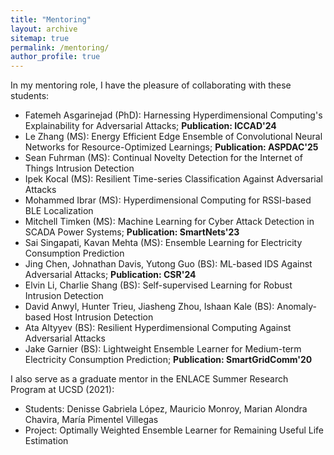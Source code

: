 ```yaml
---
title: "Mentoring"
layout: archive
sitemap: true
permalink: /mentoring/
author_profile: true
---
```


In my mentoring role, I have the pleasure of collaborating with these students:
* Fatemeh Asgarinejad (PhD): Harnessing Hyperdimensional Computing's Explainability for Adversarial Attacks; **Publication: ICCAD'24**
* Le Zhang (MS): Energy Efficient Edge Ensemble of Convolutional Neural Networks for Resource-Optimized Learnings; **Publication: ASPDAC'25**
* Sean Fuhrman (MS): Continual Novelty Detection for the Internet of Things Intrusion Detection
* Ipek Kocal (MS): Resilient Time-series Classification Against Adversarial Attacks
* Mohammed Ibrar (MS): Hyperdimensional Computing for RSSI-based BLE Localization
* Mitchell Timken (MS): Machine Learning for Cyber Attack Detection in SCADA Power Systems; **Publication: SmartNets'23**
* Sai Singapati, Kavan Mehta (MS): Ensemble Learning for Electricity Consumption Prediction
* Jing Chen, Johnathan Davis, Yutong Guo (BS): ML-based IDS Against Adversarial Attacks; **Publication: CSR'24**
* Elvin Li, Charlie Shang (BS): Self-supervised Learning for Robust Intrusion Detection
* David Anwyl, Hunter Trieu, Jiasheng Zhou, Ishaan Kale (BS): Anomaly-based Host Intrusion Detection
* Ata Altyyev (BS): Resilient Hyperdimensional Computing Against Adversarial Attacks
* Jake Garnier (BS): Lightweight Ensemble Learner for Medium-term Electricity Consumption Prediction; **Publication: SmartGridComm'20**

I also serve as a graduate mentor in the ENLACE Summer Research Program at UCSD (2021):
* Students: Denisse Gabriela López, Mauricio Monroy, Marian Alondra Chavira, María Pimentel Villegas
* Project: Optimally Weighted Ensemble Learner for Remaining Useful Life Estimation
